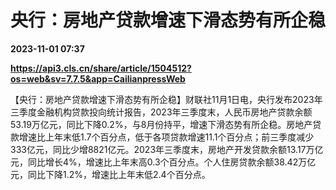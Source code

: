 # 央行：房地产贷款增速下滑态势有所企稳

**2023-11-01 07:37**

**https://api3.cls.cn/share/article/1504512?os=web&sv=7.7.5&app=CailianpressWeb**

【央行：房地产贷款增速下滑态势有所企稳】财联社11月1日电，央行发布2023年三季度金融机构贷款投向统计报告，2023年三季度末，人民币房地产贷款余额53.19万亿元，同比下降0.2%，与8月份持平，增速下滑态势有所企稳。房地产贷款增速比上年末低1.7个百分点，低于各项贷款增速11.1个百分点；前三季度减少333亿元，同比少增8821亿元。2023年三季度末，房地产开发贷款余额13.17万亿元，同比增长4%，增速比上年末高0.3个百分点。个人住房贷款余额38.42万亿元，同比下降1.2%，增速比上年末低2.4个百分点。